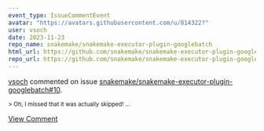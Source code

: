 ```yaml
---
event_type: IssueCommentEvent
avatar: "https://avatars.githubusercontent.com/u/814322?"
user: vsoch
date: 2023-11-23
repo_name: snakemake/snakemake-executor-plugin-googlebatch
html_url: https://github.com/snakemake/snakemake-executor-plugin-googlebatch/pull/10
repo_url: https://github.com/snakemake/snakemake-executor-plugin-googlebatch
---
```


<a href='https://github.com/vsoch' target='_blank'>vsoch</a> commented on issue <a href='https://github.com/snakemake/snakemake-executor-plugin-googlebatch/pull/10' target='_blank'>snakemake/snakemake-executor-plugin-googlebatch#10</a>.

<small>> Oh, I missed that it was actually skipped!...</small>

<a href='https://github.com/snakemake/snakemake-executor-plugin-googlebatch/pull/10' target='_blank'>View Comment</a>